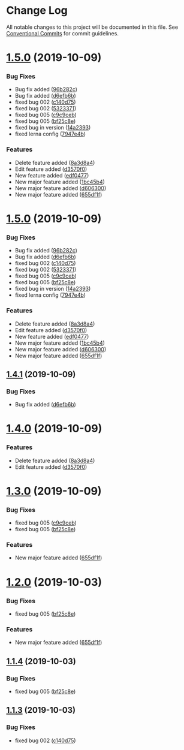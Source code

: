 # Change Log

All notable changes to this project will be documented in this file.
See [Conventional Commits](https://conventionalcommits.org) for commit guidelines.

# [1.5.0](https://github.com/mpvineesh/lerna/compare/v1.0.1...v1.5.0) (2019-10-09)


### Bug Fixes

* Bug fix added ([96b282c](https://github.com/mpvineesh/lerna/commit/96b282c))
* Bug fix added ([d6efb6b](https://github.com/mpvineesh/lerna/commit/d6efb6b))
* fixed bug 002 ([c140d75](https://github.com/mpvineesh/lerna/commit/c140d75))
* fixed bug 002 ([5323371](https://github.com/mpvineesh/lerna/commit/5323371))
* fixed bug 005 ([c9c9ceb](https://github.com/mpvineesh/lerna/commit/c9c9ceb))
* fixed bug 005 ([bf25c8e](https://github.com/mpvineesh/lerna/commit/bf25c8e))
* fixed bug in version ([14a2393](https://github.com/mpvineesh/lerna/commit/14a2393))
* fixed lerna config ([7947e4b](https://github.com/mpvineesh/lerna/commit/7947e4b))


### Features

* Delete feature added ([8a3d8a4](https://github.com/mpvineesh/lerna/commit/8a3d8a4))
* Edit feature added ([d3570f0](https://github.com/mpvineesh/lerna/commit/d3570f0))
* New feature added ([edf0477](https://github.com/mpvineesh/lerna/commit/edf0477))
* New major feature added ([1bc45b4](https://github.com/mpvineesh/lerna/commit/1bc45b4))
* New major feature added ([d606300](https://github.com/mpvineesh/lerna/commit/d606300))
* New major feature added ([655df1f](https://github.com/mpvineesh/lerna/commit/655df1f))





# [1.5.0](https://github.com/mpvineesh/lerna/compare/v1.0.1...v1.5.0) (2019-10-09)


### Bug Fixes

* Bug fix added ([96b282c](https://github.com/mpvineesh/lerna/commit/96b282c))
* Bug fix added ([d6efb6b](https://github.com/mpvineesh/lerna/commit/d6efb6b))
* fixed bug 002 ([c140d75](https://github.com/mpvineesh/lerna/commit/c140d75))
* fixed bug 002 ([5323371](https://github.com/mpvineesh/lerna/commit/5323371))
* fixed bug 005 ([c9c9ceb](https://github.com/mpvineesh/lerna/commit/c9c9ceb))
* fixed bug 005 ([bf25c8e](https://github.com/mpvineesh/lerna/commit/bf25c8e))
* fixed bug in version ([14a2393](https://github.com/mpvineesh/lerna/commit/14a2393))
* fixed lerna config ([7947e4b](https://github.com/mpvineesh/lerna/commit/7947e4b))


### Features

* Delete feature added ([8a3d8a4](https://github.com/mpvineesh/lerna/commit/8a3d8a4))
* Edit feature added ([d3570f0](https://github.com/mpvineesh/lerna/commit/d3570f0))
* New feature added ([edf0477](https://github.com/mpvineesh/lerna/commit/edf0477))
* New major feature added ([1bc45b4](https://github.com/mpvineesh/lerna/commit/1bc45b4))
* New major feature added ([d606300](https://github.com/mpvineesh/lerna/commit/d606300))
* New major feature added ([655df1f](https://github.com/mpvineesh/lerna/commit/655df1f))





## [1.4.1](https://github.com/mpvineesh/lerna/compare/pcs-ui-snippets@1.4.0...pcs-ui-snippets@1.4.1) (2019-10-09)


### Bug Fixes

* Bug fix added ([d6efb6b](https://github.com/mpvineesh/lerna/commit/d6efb6b))





# [1.4.0](https://github.com/mpvineesh/lerna/compare/pcs-ui-snippets@1.3.0...pcs-ui-snippets@1.4.0) (2019-10-09)


### Features

* Delete feature added ([8a3d8a4](https://github.com/mpvineesh/lerna/commit/8a3d8a4))
* Edit feature added ([d3570f0](https://github.com/mpvineesh/lerna/commit/d3570f0))





# [1.3.0](https://github.com/mpvineesh/lerna/compare/pcs-ui-snippets@1.1.3...pcs-ui-snippets@1.3.0) (2019-10-09)


### Bug Fixes

* fixed bug 005 ([c9c9ceb](https://github.com/mpvineesh/lerna/commit/c9c9ceb))
* fixed bug 005 ([bf25c8e](https://github.com/mpvineesh/lerna/commit/bf25c8e))


### Features

* New major feature added ([655df1f](https://github.com/mpvineesh/lerna/commit/655df1f))





# [1.2.0](https://github.com/mpvineesh/lerna/compare/pcs-ui-snippets@1.1.3...pcs-ui-snippets@1.2.0) (2019-10-03)


### Bug Fixes

* fixed bug 005 ([bf25c8e](https://github.com/mpvineesh/lerna/commit/bf25c8e))


### Features

* New major feature added ([655df1f](https://github.com/mpvineesh/lerna/commit/655df1f))





## [1.1.4](https://github.com/mpvineesh/lerna/compare/pcs-ui-snippets@1.1.3...pcs-ui-snippets@1.1.4) (2019-10-03)


### Bug Fixes

* fixed bug 005 ([bf25c8e](https://github.com/mpvineesh/lerna/commit/bf25c8e))





## [1.1.3](https://github.com/mpvineesh/lerna/compare/pcs-ui-snippets@1.1.2...pcs-ui-snippets@1.1.3) (2019-10-03)


### Bug Fixes

* fixed bug 002 ([c140d75](https://github.com/mpvineesh/lerna/commit/c140d75))
